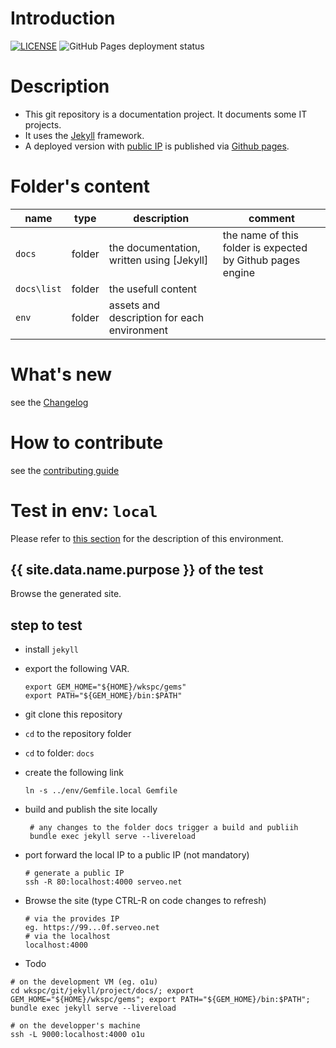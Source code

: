 [//]: #(Reference)
[ip_public]:       https://abelgacem.github.io/project/
[url_jekyll]:      https://jekyllrb.com
[url_githubpages]: https://pages.github.com
[doc_contribute]:  ./CONTRIBUTING.md
[doc_changelog]:  ./CHANGELOG.md
[env_local]:      ./env/README.md#env-local


# Introduction

[![LICENSE](https://img.shields.io/badge/license-GNU_GPL_v3.0-green.svg)](https://choosealicense.com/licenses/gpl-3.0/)
![GitHub Pages deployment status](https://github.com/abelgacem/project/workflows/pages%20build%20and%20deployment/badge.svg)

# Description

- This git repository is a documentation project. It documents some IT projects.
- It uses the [Jekyll][url_jekyll] framework.
- A deployed version with [public IP][ip_public] is published via [Github pages][url_githubpages].

# Folder's content
|name|type|description|comment|
|-|-|-|-|
|`docs`|folder|the documentation, written using [Jekyll]|the name of this folder is expected by Github pages engine|[url_jekyll]|
|`docs\list`|folder|the usefull content|
|`env`|folder|assets and description for each environment|


# What's new
see the [Changelog][doc_changelog]

# How to contribute
see the [contributing guide][doc_contribute]

# Test in env: `local`
Please refer to [this section][env_local] for the description of this environment.

## {{ site.data.name.purpose }} of the test
Browse the generated site.

## step to test
- install `jekyll`
- export the following VAR.
  ```shell
  export GEM_HOME="${HOME}/wkspc/gems"
  export PATH="${GEM_HOME}/bin:$PATH"
  ```

- git clone this repository
- `cd` to the repository folder
- `cd` to folder: `docs`
- create the following link
  ```shell
  ln -s ../env/Gemfile.local Gemfile
  ```
- build and publish the site locally
  ```shell
   # any changes to the folder docs trigger a build and publiih
   bundle exec jekyll serve --livereload
   ```  
- port forward the local IP to a public IP (not mandatory)
  ```shell
  # generate a public IP
  ssh -R 80:localhost:4000 serveo.net
  ```
- Browse the site (type CTRL-R on code changes to refresh)
  ```shell
  # via the provides IP
  eg. https://99...0f.serveo.net
  # via the localhost
  localhost:4000
  ```
- Todo
```shell
# on the development VM (eg. o1u)
cd wkspc/git/jekyll/project/docs/; export GEM_HOME="${HOME}/wkspc/gems"; export PATH="${GEM_HOME}/bin:$PATH"; bundle exec jekyll serve --livereload

# on the developper's machine
ssh -L 9000:localhost:4000 o1u
```  